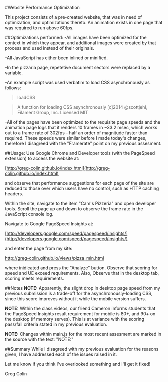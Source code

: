#Website Performance Optimization

This project consists of a pre-created website, that was in need of optimization,
and optimizations thereto. An animation exists in one page that was required
to run above 60fps.

##Optimizations performed:
-All images have been optimized for the context in which they appear, and additional
images were created by that process and used instead of their originals.

-All JavaScript has either been inlined or minified.

-In the pizzaria page, repetetive document sectors were replaced by a variable.

-An example script was used verbatim to load CSS asynchronously as follows:

> loadCSS

> A function for loading CSS asynchronously
> [c]2014 @scottjehl, Filament Group, Inc.
> Licensed MIT

-All of the pages have been optimized to the requisite page speeds and the 
animation page logs that it renders 10 frames in ~33.2 msec, which works
out to a frame rate of 302fps - half an order of magnitude faster than
required. These speeds were similar before I made today's changes, therefore
I disagreed with the "Framerate" point on my previous assesment.

##Usage:
Use Google Chrome and Developer tools (with the PageSpeed extension) to
access the website at:

[http://greg-colin.github.io/index.html](http://greg-colin.github.io/index.html)

and observe that performance suggestions for each page of the site are
reduced to those over which users have no control, such as HTTP caching
headers.

Within the site, navigate to the item "Cam's Pizzeria" and open developer
tools. Scroll the page up and down to observe the frame rate in the
JavaScript console log.

Navigate to Google PageSpeed Insights at:

[http://developers.google.com/speed/pagespeed/insights/](http://developers.google.com/speed/pagespeed/insights/)

and enter the page from my site:

http://greg-colin.github.io/views/pizza_min.html

where inidicated and press the "Analyze" button. Observe that scoring
for speed and UE exceed requirements. Also, Observe that in the desktop
tab, scoring meets requirements.

##Notes
**NOTE:** Apparently, the slight drop in desktop page speed from my previous submission
is a trade-off for the asynchronously-loading CSS, since this score improves
without it while the mobile version suffers.

**NOTE:**
Within the class videos, our friend Cameron informs students that the
PageSpeed Insights result requirement for mobile is 80+, and 90+ on
the desktop (if memory serves). This is at variance with the scoring
pass/fail criteria stated in my previous evaluation.

**NOTE:**
Changes within main.js for the most recent assesment are marked in the
source with the text: "NOTE:"

##Summary
While I disagreed with my previous evaluation for the reasons given, I have
addressed each of the issues raised in it.

Let me know if you think I've overlooked something and I'll get it fixed!

Greg Colin


